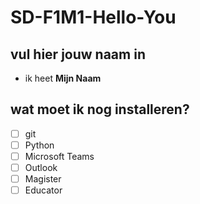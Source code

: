 # SD-F1M1-Hello-You

## vul hier jouw naam in
* ik heet **Mijn Naam**

## wat moet ik nog installeren?

- [ ] git
- [ ] Python
- [ ] Microsoft Teams
- [ ] Outlook
- [ ] Magister
- [ ] Educator
